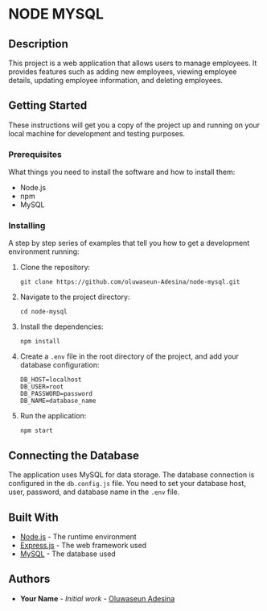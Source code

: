 # NODE MYSQL

## Description

This project is a web application that allows users to manage employees. It provides features such as adding new employees, viewing employee details, updating employee information, and deleting employees.

## Getting Started

These instructions will get you a copy of the project up and running on your local machine for development and testing purposes.

### Prerequisites

What things you need to install the software and how to install them:

- Node.js
- npm
- MySQL

### Installing

A step by step series of examples that tell you how to get a development environment running:

1. Clone the repository:
    ```
    git clone https://github.com/oluwaseun-Adesina/node-mysql.git
    ```
2. Navigate to the project directory:
    ```
    cd node-mysql
    ```
3. Install the dependencies:
    ```
    npm install
    ```
4. Create a `.env` file in the root directory of the project, and add your database configuration:
    ```
    DB_HOST=localhost
    DB_USER=root
    DB_PASSWORD=password
    DB_NAME=database_name
    ```
5. Run the application:
    ```
    npm start
    ```

## Connecting the Database

The application uses MySQL for data storage. The database connection is configured in the `db.config.js` file. You need to set your database host, user, password, and database name in the `.env` file.

## Built With

- [Node.js](https://nodejs.org/) - The runtime environment
- [Express.js](https://expressjs.com/) - The web framework used
- [MySQL](https://www.mysql.com/) - The database used

## Authors

- **Your Name** - *Initial work* - [Oluwaseun Adesina](https://github.com/oluwaseun-Adesina)
